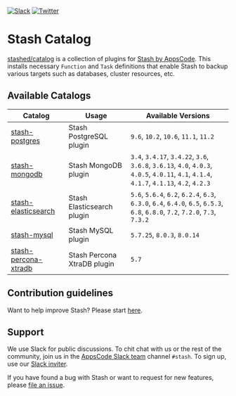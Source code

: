 [![Slack](https://slack.appscode.com/badge.svg)](https://slack.appscode.com)
[![Twitter](https://img.shields.io/twitter/follow/kubestash.svg?style=social&logo=twitter&label=Follow)](https://twitter.com/intent/follow?screen_name=KubeStash)

# Stash Catalog

[stashed/catalog](https://github.com/stashed/catalog) is a collection of plugins for [Stash by AppsCode](https://appscode.com/products/stash/). This installs necessary `Function` and `Task` definitions that enable Stash to backup various targets such as databases, cluster resources, etc.

## Available Catalogs

| Catalog                                                         | Usage                       | Available Versions                                                                                                                        |
| --------------------------------------------------------------- | --------------------------- | ----------------------------------------------------------------------------------------------------------------------------------------- |
| [stash-postgres](https://github.com/stashed/postgres)           | Stash PostgreSQL plugin     | `9.6`, `10.2`, `10.6`, `11.1`, `11.2`                                                                                                     |
| [stash-mongodb](https://github.com/stashed/mongodb)             | Stash MongoDB plugin        | `3.4`, `3.4.17`, `3.4.22`, `3.6`, `3.6.8`, `3.6.13`, `4.0`, `4.0.3`, `4.0.5`, `4.0.11`, `4.1`, `4.1.4`, `4.1.7`, `4.1.13`, `4.2`, `4.2.3` |
| [stash-elasticsearch](https://github.com/stashed/elasticsearch) | Stash Elasticsearch plugin  | `5.6`, `5.6.4`, `6.2`, `6.2.4`, `6.3`, `6.3.0`, `6.4`, `6.4.0`, `6.5`, `6.5.3`, `6.8`, `6.8.0`, `7.2`, `7.2.0`, `7.3`, `7.3.2`            |
| [stash-mysql](https://github.com/stashed/postgres)              | Stash MySQL plugin          | `5.7.25`, `8.0.3`, `8.0.14`                                                                                                               |
| [stash-percona-xtradb](https://github.com/stashed/postgres)     | Stash Percona XtraDB plugin | `5.7`                                                                                                                                     |

## Contribution guidelines

Want to help improve Stash? Please start [here](https://appscode.com/products/stash/latest/welcome/contributing).

## Support

We use Slack for public discussions. To chit chat with us or the rest of the community, join us in the [AppsCode Slack team](https://appscode.slack.com/messages/C8NCX6N23/details/) channel `#stash`. To sign up, use our [Slack inviter](https://slack.appscode.com/).

If you have found a bug with Stash or want to request for new features, please [file an issue](https://github.com/stashed/stash/issues/new).
